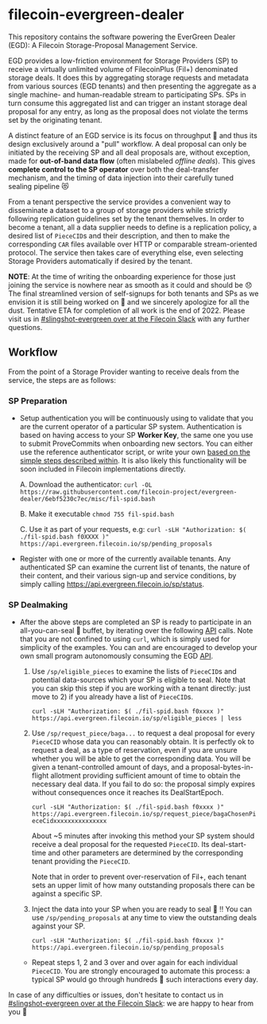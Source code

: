 filecoin-evergreen-dealer
==================

This repository contains the software powering the EverGreen Dealer (EGD):
A Filecoin Storage-Proposal Management Service.

EGD provides a low-friction environment for Storage Providers (SP) to receive a
virtually unlimited volume of FilecoinPlus (Fil+) denominated storage deals.
It does this by aggregating storage requests and metadata from various sources
(EGD tenants) and then presenting the aggregate as a single machine- and
human-readable stream to participating SPs. SPs in turn consume this aggregated
list and can trigger an instant storage deal proposal for any entry, as long as
the proposal does not violate the terms set by the originating tenant.

A distinct feature of an EGD service is its focus on throughput 🚀 and thus its
design exclusively around a "pull" workflow. A deal proposal can only be initiated
by the receiving SP and all deal proposals are, without exception, made for
**out-of-band data flow** (often mislabeled *offline deals*). This gives **complete
control to the SP operator** over both the deal-transfer mechanism, and the
timing of data injection into their carefully tuned sealing pipeline 😻

From a tenant perspective the service provides a convenient way to disseminate
a dataset to a group of storage providers while strictly following replication
guidelines set by the tenant themselves. In order to become a tenant, all a data
supplier needs to define is a replication policy, a desired list of `PieceCID`s
and their description, and then to make the corresponding `CAR` files available
over HTTP or comparable stream-oriented protocol. The service then takes care of
everything else, even selecting Storage Providers automatically if desired by
the tenant.

**NOTE**: At the time of writing the onboarding experience for those just joining
the service is nowhere near as smooth as it could and should be 😞 The final
streamlined version of self-signups for both tenants and SPs as we envision it
is still being worked on 👷 and we sincerely apologize for all the dust. Tentative
ETA for completion of all work is the end of 2022. Please visit us in
[#slingshot-evergreen over at the Filecoin Slack] with any further questions.

## Workflow

From the point of a Storage Provider wanting to receive deals from the service,
the steps are as follows:

### SP Preparation

* Setup authentication you will be continuously using to validate that you are
the current operator of a particular SP system. Authentication is based on having
access to your SP **Worker Key**, the same one you use to submit ProveCommits
when onboarding new sectors. You can either use the reference authenticator script,
or write your own [based on the simple steps described within](https://github.com/filecoin-project/evergreen-dealer/blob/6ebf5230c7ec/misc/fil-spid.bash#L19-L30).
It is also likely this functionality will be soon included in Filecoin implementations directly.

  A. Download the authenticator: `curl -OL https://raw.githubusercontent.com/filecoin-project/evergreen-dealer/6ebf5230c7ec/misc/fil-spid.bash`

  B. Make it executable `chmod 755 fil-spid.bash`

  C. Use it as part of your requests, e.g: `curl -sLH "Authorization: $( ./fil-spid.bash f0XXXX )" https://api.evergreen.filecoin.io/sp/pending_proposals`


* Register with one or more of the currently available tenants. Any authenticated SP can examine the current list of tenants, the nature of their content, and their various sign-up and service conditions, by simply calling
https://api.evergreen.filecoin.io/sp/status.

### SP Dealmaking

* After the above steps are completed an SP is ready to participate in an all-you-can-seal 🦭 buffet, by iterating over the following [API] calls.
Note that you are not confined to using `curl`, which is simply used for simplicity of the examples. You can and are encouraged to develop your own small program autonomously consuming the EGD [API].

  1. Use `/sp/eligible_pieces` to examine the lists of `PieceCID`s and potential data-sources which your SP is eligible to seal. Note that you can skip this step if you are working with a tenant directly: just move to 2) if you already have a list of `PieceCID`s.

     `curl -sLH "Authorization: $( ./fil-spid.bash f0xxxx )" https://api.evergreen.filecoin.io/sp/eligible_pieces | less`


  2. Use `/sp/request_piece/baga...` to request a deal proposal for every `PieceCID` whose data you can reasonably obtain. It is perfectly ok to request a deal, as a type of reservation, even if you are unsure whether you will be able to get the corresponding data. You will be given a tenant-controlled amount of days, and a proposal-bytes-in-flight allotment providing sufficient amount of time to obtain the necessary deal data. If you fail to do so: the proposal simply expires without consequences once it reaches its DealStartEpoch.

     `curl -sLH "Authorization: $( ./fil-spid.bash f0xxxx )" https://api.evergreen.filecoin.io/sp/request_piece/bagaChosenPieceCidxxxxxxxxxxxxxxx`

     About ~5 minutes after invoking this method your SP system should receive a deal proposal for the requested `PieceCID`. Its deal-start-time and other parameters are determined by the corresponding tenant providing the `PieceCID`.

     Note that in order to prevent over-reservation of Fil+, each tenant sets an upper limit of how many outstanding proposals there can be against a specific SP.

  3. Inject the data into your SP when you are ready to seal 🦭 ‼️ You can use `/sp/pending_proposals` at any time to view the outstanding deals against your SP.

     `curl -sLH "Authorization: $( ./fil-spid.bash f0xxxx )" https://api.evergreen.filecoin.io/sp/pending_proposals`


  * Repeat steps 1, 2 and 3 over and over again for each individual `PieceCID`. You are strongly encouraged to automate this process: a typical SP would go through hundreds 💯 such interactions every day.

In case of any difficulties or issues, don't hesitate to contact us in [#slingshot-evergreen over at the Filecoin Slack]: we are happy to hear from you 🤩

[API]: https://raw.githubusercontent.com/filecoin-project/evergreen-dealer/master/webapi/routes.go
[#slingshot-evergreen over at the Filecoin Slack]: https://filecoinproject.slack.com/archives/C0377FJCG1L

